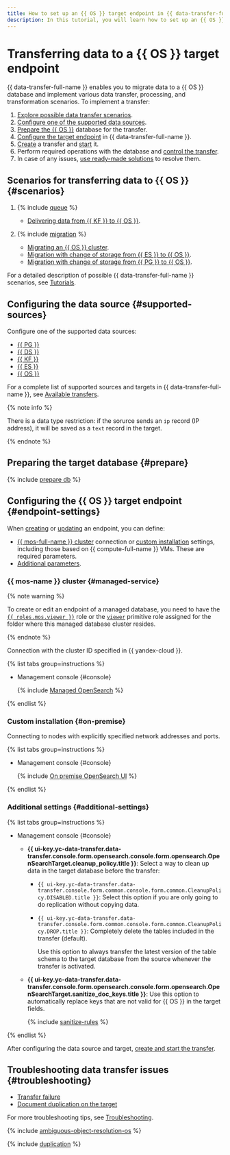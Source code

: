 ```yaml
---
title: How to set up an {{ OS }} target endpoint in {{ data-transfer-full-name }}
description: In this tutorial, you will learn how to set up an {{ OS }} target endpoint in {{ data-transfer-full-name }}.
---
```


# Transferring data to a {{ OS }} target endpoint

{{ data-transfer-full-name }} enables you to migrate data to a {{ OS }} database and implement various data transfer, processing, and transformation scenarios. To implement a transfer:

1. [Explore possible data transfer scenarios](#scenarios).
1. [Configure one of the supported data sources](#supported-sources).
1. [Prepare the {{ OS }}](#prepare) database for the transfer.
1. [Configure the target endpoint](#endpoint-settings) in {{ data-transfer-full-name }}.
1. [Create](../../transfer.md#create) a transfer and [start](../../transfer.md#activate) it.
1. Perform required operations with the database and [control the transfer](../../monitoring.md).
1. In case of any issues, [use ready-made solutions](#troubleshooting) to resolve them.

## Scenarios for transferring data to {{ OS }} {#scenarios}

1. {% include [queue](../../../../_includes/data-transfer/scenario-captions/queue.md) %}

   * [Delivering data from {{ KF }} to {{ OS }}](../../../tutorials/mkf-to-mos.md).

1. {% include [migration](../../../../_includes/data-transfer/scenario-captions/migration.md) %}
    * [Migrating an {{ OS }} cluster](../../../tutorials/os-to-mos.md).
    * [Migration with change of storage from {{ ES }} to {{ OS }}](../../../tutorials/mes-to-mos.md).
    * [Migration with change of storage from {{ PG }} to {{ OS }}](../../../tutorials/postgresql-to-opensearch.md).

For a detailed description of possible {{ data-transfer-full-name }} scenarios, see [Tutorials](../../../tutorials/index.md).

## Configuring the data source {#supported-sources}

Configure one of the supported data sources:

* [{{ PG }}](../source/postgresql.md)
* [{{ DS }}](../source/data-streams.md)
* [{{ KF }}](../source/kafka.md)
* [{{ ES }}](../source/elasticsearch.md)
* [{{ OS }}](../source/opensearch.md)

For a complete list of supported sources and targets in {{ data-transfer-full-name }}, see [Available transfers](../../../transfer-matrix.md).

{% note info %}

There is a data type restriction: if the sorurce sends an `ip` record (IP address), it will be saved as a `text` record in the target.

{% endnote %}

## Preparing the target database {#prepare}

{% include [prepare db](../../../../_includes/data-transfer/endpoints/targets/opensearch-prepare.md) %}

## Configuring the {{ OS }} target endpoint {#endpoint-settings}

When [creating](../index.md#create) or [updating](../index.md#update) an endpoint, you can define:

* [{{ mos-full-name }} cluster](#managed-service) connection or [custom installation](#on-premise) settings, including those based on {{ compute-full-name }} VMs. These are required parameters.
* [Additional parameters](#additional-settings).


### {{ mos-name }} cluster {#managed-service}


{% note warning %}

To create or edit an endpoint of a managed database, you need to have the [`{{ roles.mos.viewer }}`](../../../../managed-opensearch/security/index.md#mos-viewer) role or the [`viewer`](../../../../iam/roles-reference.md#viewer) primitive role assigned for the folder where this managed database cluster resides.

{% endnote %}


Connection with the cluster ID specified in {{ yandex-cloud }}.

{% list tabs group=instructions %}

- Management console {#console}

    {% include [Managed OpenSearch](../../../../_includes/data-transfer/necessary-settings/ui/managed-opensearch.md) %}

{% endlist %}


### Custom installation {#on-premise}

Connecting to nodes with explicitly specified network addresses and ports.

{% list tabs group=instructions %}

- Management console {#console}

    {% include [On premise OpenSearch UI](../../../../_includes/data-transfer/necessary-settings/ui/on-premise-opensearch.md) %}

{% endlist %}

### Additional settings {#additional-settings}

{% list tabs group=instructions %}

- Management console {#console}

    * **{{ ui-key.yc-data-transfer.data-transfer.console.form.opensearch.console.form.opensearch.OpenSearchTarget.cleanup_policy.title }}**: Select a way to clean up data in the target database before the transfer:

        * `{{ ui-key.yc-data-transfer.data-transfer.console.form.common.console.form.common.CleanupPolicy.DISABLED.title }}`: Select this option if you are only going to do replication without copying data.

        * `{{ ui-key.yc-data-transfer.data-transfer.console.form.common.console.form.common.CleanupPolicy.DROP.title }}`: Completely delete the tables included in the transfer (default).

            Use this option to always transfer the latest version of the table schema to the target database from the source whenever the transfer is activated.

    * **{{ ui-key.yc-data-transfer.data-transfer.console.form.opensearch.console.form.opensearch.OpenSearchTarget.sanitize_doc_keys.title }}**: Use this option to automatically replace keys that are not valid for {{ OS }} in the target fields.

        {% include [sanitize-rules](../../../../_includes/data-transfer/necessary-settings/ui/es-os-sanitize-rules.md) %}

{% endlist %}

After configuring the data source and target, [create and start the transfer](../../transfer.md#create).

## Troubleshooting data transfer issues {#troubleshooting}

* [Transfer failure](#ambiguous-resolution-es)
* [Document duplication on the target](#duplication)

For more troubleshooting tips, see [Troubleshooting](../../../troubleshooting/index.md).

{% include [ambiguous-object-resolution-os](../../../../_includes/data-transfer/troubles/elastic-opensearch/ambiguous-object-resolution-os.md) %}

{% include [duplication](../../../../_includes/data-transfer/troubles/elastic-opensearch/duplication.md) %}


